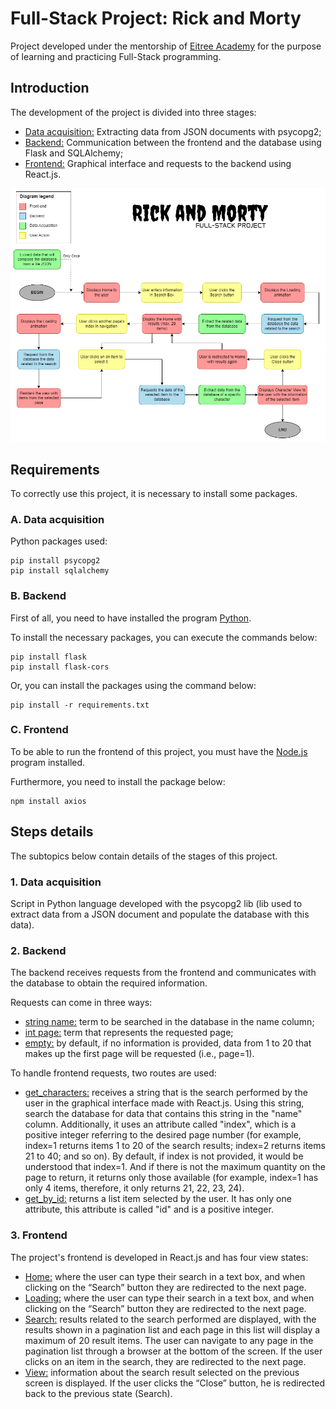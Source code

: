 # Full-Stack Project: Rick and Morty

Project developed under the mentorship of [Eitree Academy](https://www.eitree.dev/academy/) for the purpose of learning and practicing Full-Stack programming.

## Introduction

The development of the project is divided into three stages:
- <u>Data acquisition:</u> Extracting data from JSON documents with psycopg2;
- <u>Backend:</u> Communication between the frontend and the database using Flask and SQLAlchemy;
- <u>Frontend:</u> Graphical interface and requests to the backend using React.js.

<img src="./img/Diagram.png" alt="Project Diagram" />

## Requirements
To correctly use this project, it is necessary to install some packages.

### A. Data acquisition
Python packages used:

```
pip install psycopg2
pip install sqlalchemy
```

### B. Backend
First of all, you need to have installed the program [Python](https://www.python.org/downloads/).

To install the necessary packages, you can execute the commands below:
```
pip install flask
pip install flask-cors
```

Or, you can install the packages using the command below:
```
pip install -r requirements.txt
```

### C. Frontend
To be able to run the frontend of this project, you must have the [Node.js](https://nodejs.org/en/download/current) program installed.

Furthermore, you need to install the package below:
```
npm install axios
```

## Steps details

The subtopics below contain details of the stages of this project.

### 1. Data acquisition
Script in Python language developed with the psycopg2 lib (lib used to extract data from a JSON document and populate the database with this data).

### 2. Backend
The backend receives requests from the frontend and communicates with the database to obtain the required information.

Requests can come in three ways:
- <u>string name:</u> term to be searched in the database in the name column;
- <u>int page:</u> term that represents the requested page;
- <u>empty:</u> by default, if no information is provided, data from 1 to 20 that makes up the first page will be requested (i.e., page=1).

To handle frontend requests, two routes are used:
- <u>get_characters:</u> receives a string that is the search performed by the user in the graphical interface made with React.js. Using this string, search the database for data that contains this string in the "name" column. Additionally, it uses an attribute called "index", which is a positive integer referring to the desired page number (for example, index=1 returns items 1 to 20 of the search results; index=2 returns items 21 to 40; and so on). By default, if index is not provided, it would be understood that index=1. And if there is not the maximum quantity on the page to return, it returns only those available (for example, index=1 has only 4 items, therefore, it only returns 21, 22, 23, 24).
- <u>get_by_id:</u> returns a list item selected by the user. It has only one attribute, this attribute is called "id" and is a positive integer.

### 3. Frontend
The project's frontend is developed in React.js and has four view states:

- <u>Home:</u> where the user can type their search in a text box, and when clicking on the “Search” button they are redirected to the next page.
- <u>Loading:</u> where the user can type their search in a text box, and when clicking on the “Search” button they are redirected to the next page.
- <u>Search:</u> results related to the search performed are displayed, with the results shown in a pagination list and each page in this list will display a maximum of 20 result items. The user can navigate to any page in the pagination list through a browser at the bottom of the screen. If the user clicks on an item in the search, they are redirected to the next page.
- <u>View:</u> information about the search result selected on the previous screen is displayed. If the user clicks the “Close” button, he is redirected back to the previous state (Search).
